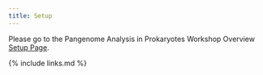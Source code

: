 ```yaml
---
title: Setup
---
```

Please go to the Pangenome Analysis in Prokaryotes Workshop Overview [Setup Page]([https://czirion.github.io/comparative-genomics-workshop/setup.html]).

{% include links.md %}
